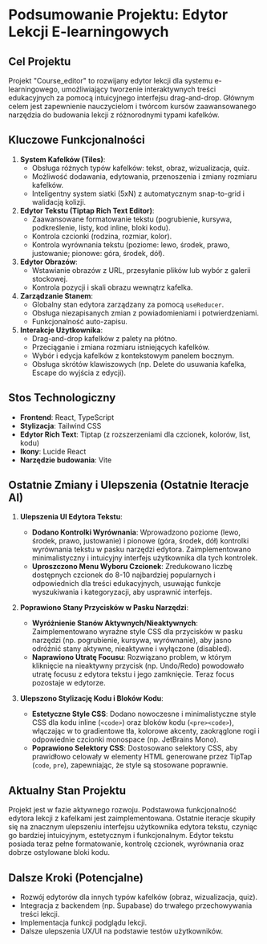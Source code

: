 # Podsumowanie Projektu: Edytor Lekcji E-learningowych

## Cel Projektu
Projekt "Course_editor" to rozwijany edytor lekcji dla systemu e-learningowego, umożliwiający tworzenie interaktywnych treści edukacyjnych za pomocą intuicyjnego interfejsu drag-and-drop. Głównym celem jest zapewnienie nauczycielom i twórcom kursów zaawansowanego narzędzia do budowania lekcji z różnorodnymi typami kafelków.

## Kluczowe Funkcjonalności
1.  **System Kafelków (Tiles)**:
    *   Obsługa różnych typów kafelków: tekst, obraz, wizualizacja, quiz.
    *   Możliwość dodawania, edytowania, przenoszenia i zmiany rozmiaru kafelków.
    *   Inteligentny system siatki (5xN) z automatycznym snap-to-grid i walidacją kolizji.
2.  **Edytor Tekstu (Tiptap Rich Text Editor)**:
    *   Zaawansowane formatowanie tekstu (pogrubienie, kursywa, podkreślenie, listy, kod inline, bloki kodu).
    *   Kontrola czcionki (rodzina, rozmiar, kolor).
    *   Kontrola wyrównania tekstu (poziome: lewo, środek, prawo, justowanie; pionowe: góra, środek, dół).
3.  **Edytor Obrazów**:
    *   Wstawianie obrazów z URL, przesyłanie plików lub wybór z galerii stockowej.
    *   Kontrola pozycji i skali obrazu wewnątrz kafelka.
4.  **Zarządzanie Stanem**:
    *   Globalny stan edytora zarządzany za pomocą `useReducer`.
    *   Obsługa niezapisanych zmian z powiadomieniami i potwierdzeniami.
    *   Funkcjonalność auto-zapisu.
5.  **Interakcje Użytkownika**:
    *   Drag-and-drop kafelków z palety na płótno.
    *   Przeciąganie i zmiana rozmiaru istniejących kafelków.
    *   Wybór i edycja kafelków z kontekstowym panelem bocznym.
    *   Obsługa skrótów klawiszowych (np. Delete do usuwania kafelka, Escape do wyjścia z edycji).

## Stos Technologiczny
*   **Frontend**: React, TypeScript
*   **Stylizacja**: Tailwind CSS
*   **Edytor Rich Text**: Tiptap (z rozszerzeniami dla czcionek, kolorów, list, kodu)
*   **Ikony**: Lucide React
*   **Narzędzie budowania**: Vite

## Ostatnie Zmiany i Ulepszenia (Ostatnie Iteracje AI)

1.  **Ulepszenia UI Edytora Tekstu**:
    *   **Dodano Kontrolki Wyrównania**: Wprowadzono poziome (lewo, środek, prawo, justowanie) i pionowe (góra, środek, dół) kontrolki wyrównania tekstu w pasku narzędzi edytora. Zaimplementowano minimalistyczny i intuicyjny interfejs użytkownika dla tych kontrolek.
    *   **Uproszczono Menu Wyboru Czcionek**: Zredukowano liczbę dostępnych czcionek do 8-10 najbardziej popularnych i odpowiednich dla treści edukacyjnych, usuwając funkcje wyszukiwania i kategoryzacji, aby usprawnić interfejs.

2.  **Poprawiono Stany Przycisków w Pasku Narzędzi**:
    *   **Wyróżnienie Stanów Aktywnych/Nieaktywnych**: Zaimplementowano wyraźne style CSS dla przycisków w pasku narzędzi (np. pogrubienie, kursywa, wyrównanie), aby jasno odróżnić stany aktywne, nieaktywne i wyłączone (disabled).
    *   **Naprawiono Utratę Focusu**: Rozwiązano problem, w którym kliknięcie na nieaktywny przycisk (np. Undo/Redo) powodowało utratę focusu z edytora tekstu i jego zamknięcie. Teraz focus pozostaje w edytorze.

3.  **Ulepszono Stylizację Kodu i Bloków Kodu**:
    *   **Estetyczne Style CSS**: Dodano nowoczesne i minimalistyczne style CSS dla kodu inline (`<code>`) oraz bloków kodu (`<pre><code>`), włączając w to gradientowe tła, kolorowe akcenty, zaokrąglone rogi i odpowiednie czcionki monospace (np. JetBrains Mono).
    *   **Poprawiono Selektory CSS**: Dostosowano selektory CSS, aby prawidłowo celowały w elementy HTML generowane przez TipTap (`code`, `pre`), zapewniając, że style są stosowane poprawnie.

## Aktualny Stan Projektu
Projekt jest w fazie aktywnego rozwoju. Podstawowa funkcjonalność edytora lekcji z kafelkami jest zaimplementowana. Ostatnie iteracje skupiły się na znacznym ulepszeniu interfejsu użytkownika edytora tekstu, czyniąc go bardziej intuicyjnym, estetycznym i funkcjonalnym. Edytor tekstu posiada teraz pełne formatowanie, kontrolę czcionek, wyrównania oraz dobrze ostylowane bloki kodu.

## Dalsze Kroki (Potencjalne)
*   Rozwój edytorów dla innych typów kafelków (obraz, wizualizacja, quiz).
*   Integracja z backendem (np. Supabase) do trwałego przechowywania treści lekcji.
*   Implementacja funkcji podglądu lekcji.
*   Dalsze ulepszenia UX/UI na podstawie testów użytkowników.
